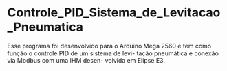 # Controle_PID_Sistema_de_Levitacao_Pneumatica

Esse programa foi desenvolvido para o Arduino Mega 2560
e tem como função o controle PID de um sistema de levi-
tação pneumática e conexão via Modbus com uma IHM desen-
volvida em Elipse E3.
